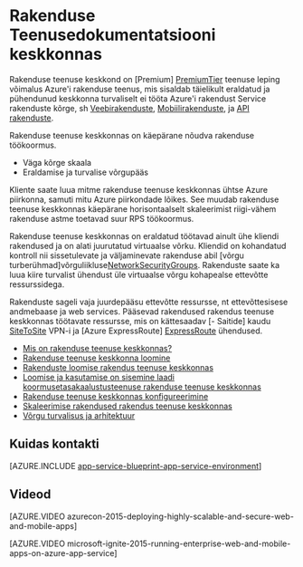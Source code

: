 <properties 
    pageTitle="Rakenduse teenuse keskkonnas | Microsoft Azure'i" 
    description="Mis on Azure rakenduse teenuse keskkonnas? Sissejuhatus rakenduse teenuse keskkonnas." 
    keywords="Azure'i rakenduse teenuse keskkonnas, virtuaalse võrgu, secure võrgunduse"
    services="app-service" 
    documentationCenter="" 
    authors="stefsch" 
    manager="wpickett" 
    editor=""/>

<tags 
    ms.service="app-service" 
    ms.workload="na" 
    ms.tgt_pltfrm="na" 
    ms.devlang="na" 
    ms.topic="article" 
    ms.date="10/04/2016" 
    ms.author="stefsch"/>

# <a name="app-service-environment-documentation"></a>Rakenduse Teenusedokumentatsiooni keskkonnas

Rakenduse teenuse keskkond on [Premium] [ PremiumTier] teenuse leping võimalus Azure'i rakenduse teenus, mis sisaldab täielikult eraldatud ja pühendunud keskkonna turvaliselt ei tööta Azure'i rakendust Service rakenduste kõrge, sh [Veebirakenduste][WebApps], [Mobiilirakenduste][MobileApps], ja [API rakenduste][APIApps].  

Rakenduse teenuse keskkonnas on käepärane nõudva rakenduse töökoormus.

- Väga kõrge skaala
- Eraldamise ja turvalise võrgupääs

Kliente saate luua mitme rakenduse teenuse keskkonnas ühtse Azure piirkonna, samuti mitu Azure piirkondade lõikes.  See muudab rakenduse teenuse keskkonnas käepärane horisontaalselt skaleerimist riigi-vähem rakenduse astme toetavad suur RPS töökoormus.

Rakenduse teenuse keskkonnas on eraldatud töötavad ainult ühe kliendi rakendused ja on alati juurutatud virtuaalse võrku.  Kliendid on kohandatud kontroll nii sissetulevate ja väljaminevate rakenduse abil [võrgu turberühmad]võrguliikluse[NetworkSecurityGroups].  Rakenduste saate ka luua kiire turvalist ühendust üle virtuaalse võrgu kohapealse ettevõtte ressurssidega.

Rakenduste sageli vaja juurdepääsu ettevõtte ressursse, nt ettevõttesisese andmebaase ja web services.  Pääsevad rakendused rakendus teenuse keskkonnas töötavate ressursse, mis on kättesaadav [- Saitide] kaudu[ SiteToSite] VPN-i ja [Azure ExpressRoute] [ ExpressRoute] ühendused.

* [Mis on rakenduse teenuse keskkonnas?](../app-service-web/app-service-app-service-environment-intro.md)
* [Rakenduse teenuse keskkonna loomine](../app-service-web/app-service-web-how-to-create-an-app-service-environment.md)
* [Rakenduste loomise rakendus teenuse keskkonnas](../app-service-web/app-service-web-how-to-create-a-web-app-in-an-ase.md)
* [Loomise ja kasutamise on sisemine laadi koormusetasakaalustusteenuse rakenduse teenuse keskkonnas](../app-service-web/app-service-environment-with-internal-load-balancer.md)
* [Rakenduse teenuse keskkonnas konfigureerimine](../app-service-web/app-service-web-configure-an-app-service-environment.md) 
* [Skaleerimise rakendused rakendus teenuse keskkonnas](../app-service-web/app-service-web-scale-a-web-app-in-an-app-service-environment.md)
* [Võrgu turvalisus ja arhitektuur](../app-service-web/app-service-app-service-environment-network-architecture-overview.md)

## <a name="how-tos"></a>Kuidas kontakti

[AZURE.INCLUDE [app-service-blueprint-app-service-environment](../../includes/app-service-blueprint-app-service-environment.md)]


## <a name="videos"></a>Videod
[AZURE.VIDEO azurecon-2015-deploying-highly-scalable-and-secure-web-and-mobile-apps]

[AZURE.VIDEO microsoft-ignite-2015-running-enterprise-web-and-mobile-apps-on-azure-app-service]


<!-- LINKS -->
[PremiumTier]: http://azure.microsoft.com/pricing/details/app-service/
[WebApps]: http://azure.microsoft.com/documentation/articles/app-service-web-overview/
[MobileApps]: http://azure.microsoft.com/documentation/articles/app-service-mobile-value-prop-preview/
[APIApps]: http://azure.microsoft.com/documentation/articles/app-service-api-apps-why-best-platform/
[NetworkSecurityGroups]: https://azure.microsoft.com/documentation/articles/virtual-networks-nsg/
[SiteToSite]: https://azure.microsoft.com/documentation/articles/vpn-gateway-site-to-site-create/
[ExpressRoute]: http://azure.microsoft.com/services/expressroute/
